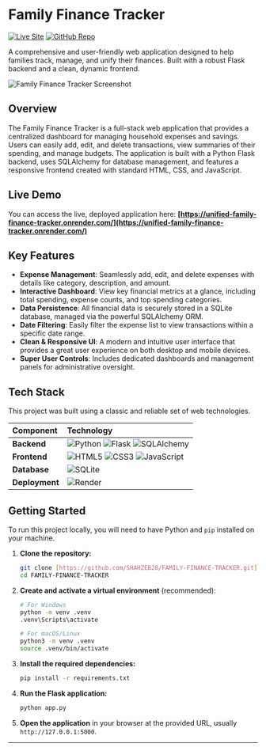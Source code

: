# Family Finance Tracker

[![Live Site](https://img.shields.io/badge/Live_Site-View_App-28a745?style=for-the-badge)](https://unified-family-finance-tracker.onrender.com/)
[![GitHub Repo](https://img.shields.io/badge/GitHub-Repo-blue?style=for-the-badge&logo=github)](https://github.com/SHAHZEB28/FAMILY-FINANCE-TRACKER)

A comprehensive and user-friendly web application designed to help families track, manage, and unify their finances. Built with a robust Flask backend and a clean, dynamic frontend.

![Family Finance Tracker Screenshot](https://i.imgur.com/gbfjYwL.jpeg)

## Overview

The Family Finance Tracker is a full-stack web application that provides a centralized dashboard for managing household expenses and savings. Users can easily add, edit, and delete transactions, view summaries of their spending, and manage budgets. The application is built with a Python Flask backend, uses SQLAlchemy for database management, and features a responsive frontend created with standard HTML, CSS, and JavaScript.

## Live Demo

You can access the live, deployed application here:
**[https://unified-family-finance-tracker.onrender.com/](https://unified-family-finance-tracker.onrender.com/)**

## Key Features

* **Expense Management**: Seamlessly add, edit, and delete expenses with details like category, description, and amount.
* **Interactive Dashboard**: View key financial metrics at a glance, including total spending, expense counts, and top spending categories.
* **Data Persistence**: All financial data is securely stored in a SQLite database, managed via the powerful SQLAlchemy ORM.
* **Date Filtering**: Easily filter the expense list to view transactions within a specific date range.
* **Clean & Responsive UI**: A modern and intuitive user interface that provides a great user experience on both desktop and mobile devices.
* **Super User Controls**: Includes dedicated dashboards and management panels for administrative oversight.

## Tech Stack

This project was built using a classic and reliable set of web technologies.

| **Component** | **Technology** |
| :--- | :--- |
| **Backend** | ![Python](https://img.shields.io/badge/Python-3776AB?style=for-the-badge&logo=python&logoColor=white) ![Flask](https://img.shields.io/badge/Flask-000000?style=for-the-badge&logo=flask&logoColor=white) ![SQLAlchemy](https://img.shields.io/badge/SQLAlchemy-D71F00?style=for-the-badge&logo=sqlalchemy&logoColor=white) |
| **Frontend** | ![HTML5](https://img.shields.io/badge/HTML5-E34F26?style=for-the-badge&logo=html5&logoColor=white) ![CSS3](https://img.shields.io/badge/CSS3-1572B6?style=for-the-badge&logo=css3&logoColor=white) ![JavaScript](https://img.shields.io/badge/JavaScript-F7DF1E?style=for-the-badge&logo=javascript&logoColor=black) |
| **Database** | ![SQLite](https://img.shields.io/badge/SQLite-003B57?style=for-the-badge&logo=sqlite&logoColor=white) |
| **Deployment** | ![Render](https://img.shields.io/badge/Render-46E3B7?style=for-the-badge&logo=render&logoColor=white) |

## Getting Started

To run this project locally, you will need to have Python and `pip` installed on your machine.

1.  **Clone the repository:**
    ```bash
    git clone [https://github.com/SHAHZEB28/FAMILY-FINANCE-TRACKER.git](https://github.com/SHAHZEB28/FAMILY-FINANCE-TRACKER.git)
    cd FAMILY-FINANCE-TRACKER
    ```

2.  **Create and activate a virtual environment** (recommended):
    ```bash
    # For Windows
    python -m venv .venv
    .venv\Scripts\activate

    # For macOS/Linux
    python3 -m venv .venv
    source .venv/bin/activate
    ```

3.  **Install the required dependencies:**
    ```bash
    pip install -r requirements.txt
    ```

4.  **Run the Flask application:**
    ```bash
    python app.py
    ```

5.  **Open the application** in your browser at the provided URL, usually `http://127.0.0.1:5000`.

---
